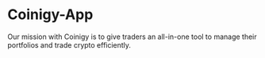 # Coinigy-App
Our mission with Coinigy is to give traders an all-in-one tool to manage their portfolios and trade crypto efficiently.
